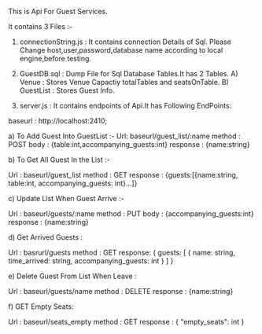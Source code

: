 This is Api For Guest Services.

It contains 3 Files :-

1) connectionString.js : It contains connection Details of Sql. Please Change host,user,password,database name according to local engine,before testing.

2) GuestDB.sql : Dump File for Sql Database Tables.It has 2 Tables.
A) Venue : Stores Venue Capactiy totalTables and seatsOnTable.
B) GuestList : Stores Guest Info.

3) server.js : It contains endpoints of Api.It has Following EndPoints:

baseurl : http://localhost:2410;

a) To Add Guest Into GuestList :-
Url: baseurl/guest_list/:name
method : POST 
body : {table:int,accompanying_guests:int}
response : {name:string}

b) To Get All Guest In the List :-

Url : baseurl/guest_list 
method : GET
response : {guests:[{name:string,
table:int,
accompanying_guests: int}...]}

c) Update List When Guest Arrive :-

Url : baseurl/guests/:name
method : PUT
body : {accompanying_guests:int}
response : {name:string}

d) Get Arrived Guests : 

Url : basrurl/guests
method : GET
response:  {
guests: [
        {
            name: string,
            time_arrived: string,
            accompanying_guests: int
        }
        ]
    }

 e) Delete Guest From List When Leave : 

 Url : baseurl/guests/name
 method : DELETE
 response : {name:string}

 f) GET Empty Seats:

 Url : baseurl/seats_empty
 method : GET
 response : {
    "empty_seats": int
}

